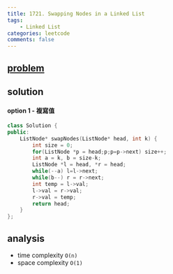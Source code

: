```yaml
---
title: 1721. Swapping Nodes in a Linked List
tags:
    - Linked List
categories: leetcode
comments: false
---
```


## [problem](https://leetcode.com/problems/swapping-nodes-in-a-linked-list/)


## solution

#### option 1 - 複寫值
```c++
class Solution {
public:
    ListNode* swapNodes(ListNode* head, int k) {
        int size = 0;
        for(ListNode *p = head;p;p=p->next) size++;
        int a = k, b = size-k;
        ListNode *l = head, *r = head;
        while(--a) l=l->next;
        while(b--) r = r->next;
        int temp = l->val;
        l->val = r->val;
        r->val = temp;
        return head;
    }
};
```

## analysis
- time complexity `O(n)`
- space complexity `O(1)`
